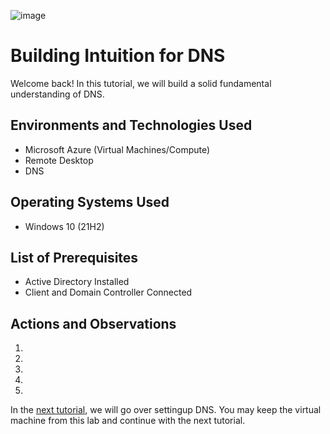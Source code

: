 ![image](https://user-images.githubusercontent.com/109401839/212763428-5ec473e9-9048-4cc0-bf1b-0133ac4db278.png)

<h1>Building Intuition for DNS</h1>
Welcome back! In this tutorial, we will build a solid fundamental understanding of DNS. <br />

<h2>Environments and Technologies Used</h2>

- Microsoft Azure (Virtual Machines/Compute)
- Remote Desktop
- DNS

<h2>Operating Systems Used </h2>

- Windows 10 (21H2)

<h2>List of Prerequisites</h2>

- Active Directory Installed
- Client and Domain Controller Connected

<h2>Actions and Observations</h2>

1. 

2.

3. 

4. 

5. 


In the [next tutorial](https://github.com/fnabeel/Building-Intuition-for-DNS),  we will go over settingup DNS. You may keep the virtual machine from this lab and continue with the next tutorial. 
